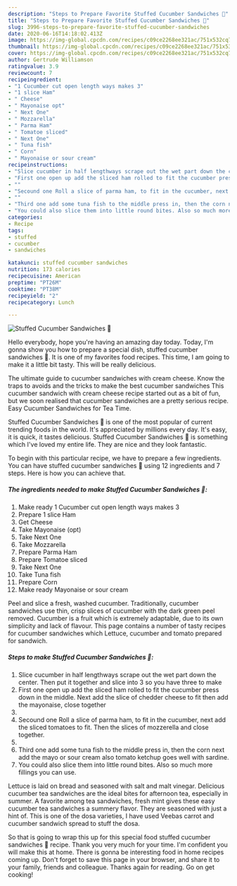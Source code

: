 ```yaml
---
description: "Steps to Prepare Favorite Stuffed Cucumber Sandwiches 🤗"
title: "Steps to Prepare Favorite Stuffed Cucumber Sandwiches 🤗"
slug: 3996-steps-to-prepare-favorite-stuffed-cucumber-sandwiches
date: 2020-06-16T14:18:02.413Z
image: https://img-global.cpcdn.com/recipes/c09ce2268ee321ac/751x532cq70/stuffed-cucumber-sandwiches-🤗-recipe-main-photo.jpg
thumbnail: https://img-global.cpcdn.com/recipes/c09ce2268ee321ac/751x532cq70/stuffed-cucumber-sandwiches-🤗-recipe-main-photo.jpg
cover: https://img-global.cpcdn.com/recipes/c09ce2268ee321ac/751x532cq70/stuffed-cucumber-sandwiches-🤗-recipe-main-photo.jpg
author: Gertrude Williamson
ratingvalue: 3.9
reviewcount: 7
recipeingredient:
- "1 Cucumber cut open length ways makes 3"
- "1 slice Ham"
- " Cheese"
- " Mayonaise opt"
- " Next One"
- " Mozzarella"
- " Parma Ham"
- " Tomatoe sliced"
- " Next One"
- " Tuna fish"
- " Corn"
- " Mayonaise or sour cream"
recipeinstructions:
- "Slice cucumber in half lengthways scrape out the wet part down the center. Then put it together and slice into 3 so you have three to make"
- "First one open up add the sliced ham rolled to fit the cucumber press down in the middle. Next add the slice of chedder cheese to fit then add the mayonaise, close together"
- ""
- "Secound one Roll a slice of parma ham, to fit in the cucumber, next add the sliced tomatoes to fit. Then the slices of mozzerella and close together."
- ""
- "Third one add some tuna fish to the middle press in, then the corn next add the mayo or sour cream also tomato ketchup goes well with sardine."
- "You could also slice them into little round bites. Also so much more fillings you can use."
categories:
- Recipe
tags:
- stuffed
- cucumber
- sandwiches

katakunci: stuffed cucumber sandwiches 
nutrition: 173 calories
recipecuisine: American
preptime: "PT26M"
cooktime: "PT38M"
recipeyield: "2"
recipecategory: Lunch

---
```



![Stuffed Cucumber Sandwiches 🤗](https://img-global.cpcdn.com/recipes/c09ce2268ee321ac/751x532cq70/stuffed-cucumber-sandwiches-🤗-recipe-main-photo.jpg)

Hello everybody, hope you're having an amazing day today. Today, I'm gonna show you how to prepare a special dish, stuffed cucumber sandwiches 🤗. It is one of my favorites food recipes. This time, I am going to make it a little bit tasty. This will be really delicious.

The ultimate guide to cucumber sandwiches with cream cheese. Know the traps to avoids and the tricks to make the best cucumber sandwiches This cucumber sandwich with cream cheese recipe started out as a bit of fun, but we soon realised that cucumber sandwiches are a pretty serious recipe. Easy Cucumber Sandwiches for Tea Time.

Stuffed Cucumber Sandwiches 🤗 is one of the most popular of current trending foods in the world. It's appreciated by millions every day. It's easy, it is quick, it tastes delicious. Stuffed Cucumber Sandwiches 🤗 is something which I've loved my entire life. They are nice and they look fantastic.


To begin with this particular recipe, we have to prepare a few ingredients. You can have stuffed cucumber sandwiches 🤗 using 12 ingredients and 7 steps. Here is how you can achieve that.

<!--inarticleads1-->

##### The ingredients needed to make Stuffed Cucumber Sandwiches 🤗:

1. Make ready 1 Cucumber cut open length ways makes 3
1. Prepare 1 slice Ham
1. Get  Cheese
1. Take  Mayonaise (opt)
1. Take  Next One
1. Take  Mozzarella
1. Prepare  Parma Ham
1. Prepare  Tomatoe sliced
1. Take  Next One
1. Take  Tuna fish
1. Prepare  Corn
1. Make ready  Mayonaise or sour cream


Peel and slice a fresh, washed cucumber. Traditionally, cucumber sandwiches use thin, crisp slices of cucumber with the dark green peel removed. Cucumber is a fruit which is extremely adaptable, due to its own simplicity and lack of flavour. This page contains a number of tasty recipes for cucumber sandwiches which Lettuce, cucumber and tomato prepared for sandwich. 

<!--inarticleads2-->

##### Steps to make Stuffed Cucumber Sandwiches 🤗:

1. Slice cucumber in half lengthways scrape out the wet part down the center. Then put it together and slice into 3 so you have three to make
1. First one open up add the sliced ham rolled to fit the cucumber press down in the middle. Next add the slice of chedder cheese to fit then add the mayonaise, close together
1. 
1. Secound one Roll a slice of parma ham, to fit in the cucumber, next add the sliced tomatoes to fit. Then the slices of mozzerella and close together.
1. 
1. Third one add some tuna fish to the middle press in, then the corn next add the mayo or sour cream also tomato ketchup goes well with sardine.
1. You could also slice them into little round bites. Also so much more fillings you can use.


Lettuce is laid on bread and seasoned with salt and malt vinegar. Delicious cucumber tea sandwiches are the ideal bites for afternoon tea, especially in summer. A favorite among tea sandwiches, fresh mint gives these easy cucumber tea sandwiches a summery flavor. They are seasoned with just a hint of. This is one of the dosa varieties, I have used Veebas carrot and cucumber sandwich spread to stuff the dosa. 

So that is going to wrap this up for this special food stuffed cucumber sandwiches 🤗 recipe. Thank you very much for your time. I'm confident you will make this at home. There is gonna be interesting food in home recipes coming up. Don't forget to save this page in your browser, and share it to your family, friends and colleague. Thanks again for reading. Go on get cooking!

